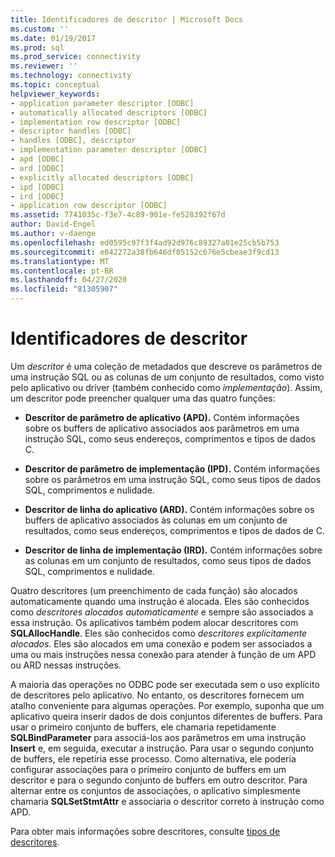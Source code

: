 ```yaml
---
title: Identificadores de descritor | Microsoft Docs
ms.custom: ''
ms.date: 01/19/2017
ms.prod: sql
ms.prod_service: connectivity
ms.reviewer: ''
ms.technology: connectivity
ms.topic: conceptual
helpviewer_keywords:
- application parameter descriptor [ODBC]
- automatically allocated descriptors [ODBC]
- implementation row descriptor [ODBC]
- descriptor handles [ODBC]
- handles [ODBC], descriptor
- implementation parameter descriptor [ODBC]
- apd [ODBC]
- ard [ODBC]
- explicitly allocated descriptors [ODBC]
- ipd [ODBC]
- ird [ODBC]
- application row descriptor [ODBC]
ms.assetid: 7741035c-f3e7-4c89-901e-fe528392f67d
author: David-Engel
ms.author: v-daenge
ms.openlocfilehash: ed0595c97f3f4ad92d976c89327a01e25cb5b753
ms.sourcegitcommit: e042272a38fb646df05152c676e5cbeae3f9cd13
ms.translationtype: MT
ms.contentlocale: pt-BR
ms.lasthandoff: 04/27/2020
ms.locfileid: "81305907"
---
```

# <a name="descriptor-handles"></a>Identificadores de descritor
Um *descritor* é uma coleção de metadados que descreve os parâmetros de uma instrução SQL ou as colunas de um conjunto de resultados, como visto pelo aplicativo ou driver (também conhecido como *implementação*). Assim, um descritor pode preencher qualquer uma das quatro funções:  
  
-   **Descritor de parâmetro de aplicativo (APD).** Contém informações sobre os buffers de aplicativo associados aos parâmetros em uma instrução SQL, como seus endereços, comprimentos e tipos de dados C.  
  
-   **Descritor de parâmetro de implementação (IPD).** Contém informações sobre os parâmetros em uma instrução SQL, como seus tipos de dados SQL, comprimentos e nulidade.  
  
-   **Descritor de linha do aplicativo (ARD).** Contém informações sobre os buffers de aplicativo associados às colunas em um conjunto de resultados, como seus endereços, comprimentos e tipos de dados de C.  
  
-   **Descritor de linha de implementação (IRD).** Contém informações sobre as colunas em um conjunto de resultados, como seus tipos de dados SQL, comprimentos e nulidade.  
  
 Quatro descritores (um preenchimento de cada função) são alocados automaticamente quando uma instrução é alocada. Eles são conhecidos como *descritores alocados automaticamente* e sempre são associados a essa instrução. Os aplicativos também podem alocar descritores com **SQLAllocHandle**. Eles são conhecidos como *descritores explicitamente alocados*. Eles são alocados em uma conexão e podem ser associados a uma ou mais instruções nessa conexão para atender à função de um APD ou ARD nessas instruções.  
  
 A maioria das operações no ODBC pode ser executada sem o uso explícito de descritores pelo aplicativo. No entanto, os descritores fornecem um atalho conveniente para algumas operações. Por exemplo, suponha que um aplicativo queira inserir dados de dois conjuntos diferentes de buffers. Para usar o primeiro conjunto de buffers, ele chamaria repetidamente **SQLBindParameter** para associá-los aos parâmetros em uma instrução **Insert** e, em seguida, executar a instrução. Para usar o segundo conjunto de buffers, ele repetiria esse processo. Como alternativa, ele poderia configurar associações para o primeiro conjunto de buffers em um descritor e para o segundo conjunto de buffers em outro descritor. Para alternar entre os conjuntos de associações, o aplicativo simplesmente chamaria **SQLSetStmtAttr** e associaria o descritor correto à instrução como APD.  
  
 Para obter mais informações sobre descritores, consulte [tipos de descritores](../../../odbc/reference/develop-app/types-of-descriptors.md).
